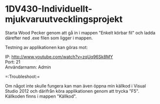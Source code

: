 ﻿1DV430-Individuellt-mjukvaruutvecklingsprojekt
==============================================

Starta Wood Pecker genom att gå in i mappen "Enkelt körbar fil" och ladda därefter
ned .exe filen som ligger i mappen.

Testning av applikationen kan göras mot:

IP: http://www.youtube.com/watch?v=zqUq96Sk8MY
<br>
Port: 21
<br>
Användarnamn: Admin


=:Troubleshoot:=

Om något inte skulle fungera kan man även öppna min källkod i Visual Studio 2012
och därifrån köra applikationen genom att trycka "F5". Källkoden finns i mappen "Källkod".
